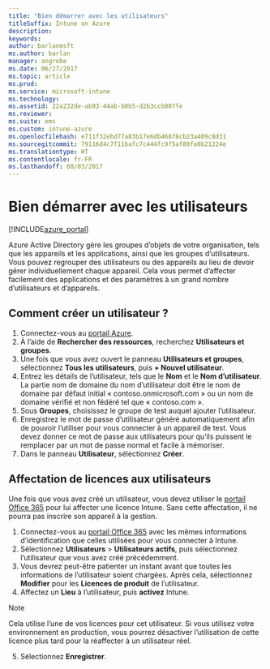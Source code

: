 ```yaml
---
title: "Bien démarrer avec les utilisateurs"
titleSuffix: Intune on Azure
description: 
keywords: 
author: barlanmsft
ms.author: barlan
manager: angrobe
ms.date: 06/27/2017
ms.topic: article
ms.prod: 
ms.service: microsoft-intune
ms.technology: 
ms.assetid: 22a232de-ab93-44ab-b0b5-d2b3ccb007fe
ms.reviewer: 
ms.suite: ems
ms.custom: intune-azure
ms.openlocfilehash: e711f32ebd77a83b17e6db468f8cb23a409c8d31
ms.sourcegitcommit: 79116d4c7f11bafc7c444fc9f5af80fa0b21224e
ms.translationtype: HT
ms.contentlocale: fr-FR
ms.lasthandoff: 08/03/2017
---
```

# <a name="get-started-with-users"></a>Bien démarrer avec les utilisateurs

[!INCLUDE[azure_portal](./includes/azure_portal.md)]

Azure Active Directory gère les groupes d’objets de votre organisation, tels que les appareils et les applications, ainsi que les groupes d’utilisateurs. Vous pouvez regrouper des utilisateurs ou des appareils au lieu de devoir gérer individuellement chaque appareil. Cela vous permet d’affecter facilement des applications et des paramètres à un grand nombre d’utilisateurs et d’appareils.

## <a name="how-do-i-create-a-user"></a>Comment créer un utilisateur ?

1. Connectez-vous au [portail Azure](https://portal.azure.com).
2. À l’aide de **Rechercher des ressources**, recherchez **Utilisateurs et groupes**.
3. Une fois que vous avez ouvert le panneau **Utilisateurs et groupes**, sélectionnez **Tous les utilisateurs**, puis **+ Nouvel utilisateur**.
4. Entrez les détails de l’utilisateur, tels que le **Nom** et le **Nom d’utilisateur**. La partie nom de domaine du nom d’utilisateur doit être le nom de domaine par défaut initial « contoso.onmicrosoft.com » ou un nom de domaine vérifié et non fédéré tel que « contoso.com ».
5. Sous **Groupes**, choisissez le groupe de test auquel ajouter l’utilisateur.
6. Enregistrez le mot de passe d’utilisateur généré automatiquement afin de pouvoir l’utiliser pour vous connecter à un appareil de test. Vous devez donner ce mot de passe aux utilisateurs pour qu’ils puissent le remplacer par un mot de passe normal et facile à mémoriser.
7. Dans le panneau **Utilisateur**, sélectionnez **Créer**.

## <a name="assigning-licenses-to-users"></a>Affectation de licences aux utilisateurs

Une fois que vous avez créé un utilisateur, vous devez utiliser le [portail Office 365](http://go.microsoft.com/fwlink/p/?LinkId=698854) pour lui affecter une licence Intune. Sans cette affectation, il ne pourra pas inscrire son appareil à la gestion.

1. Connectez-vous au [portail Office 365](http://go.microsoft.com/fwlink/p/?LinkId=698854) avec les mêmes informations d’identification que celles utilisées pour vous connecter à Intune.
2. Sélectionnez **Utilisateurs** > **Utilisateurs actifs**, puis sélectionnez l’utilisateur que vous avez créé précédemment.
3. Vous devrez peut-être patienter un instant avant que toutes les informations de l’utilisateur soient chargées. Après cela, sélectionnez **Modifier** pour les **Licences de produit** de l’utilisateur.
4. Affectez un **Lieu** à l’utilisateur, puis **activez** Intune.

 > [!NOTE]
 > Cela utilise l’une de vos licences pour cet utilisateur. Si vous utilisez votre environnement en production, vous pourrez désactiver l’utilisation de cette licence plus tard pour la réaffecter à un utilisateur réel.

5. Sélectionnez **Enregistrer**.
